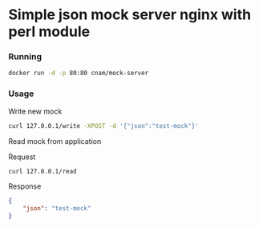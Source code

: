 # Simple json mock server nginx with perl module

### Running

```bash
docker run -d -p 80:80 cnam/mock-server
```

### Usage

Write new mock

```bash
curl 127.0.0.1/write -XPOST -d '{"json":"test-mock"}'
```

Read mock from application


Request

```bash
curl 127.0.0.1/read
```

Response

```json
{
    "json": "test-mock"
}
```

